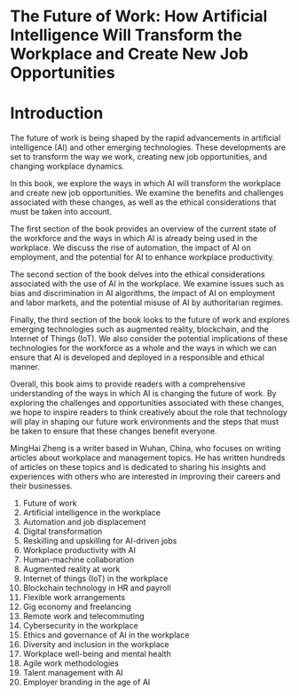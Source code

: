 # The Future of Work: How Artificial Intelligence Will Transform the Workplace and Create New Job Opportunities

# Introduction

The future of work is being shaped by the rapid advancements in artificial intelligence (AI) and other emerging technologies. These developments are set to transform the way we work, creating new job opportunities, and changing workplace dynamics.

In this book, we explore the ways in which AI will transform the workplace and create new job opportunities. We examine the benefits and challenges associated with these changes, as well as the ethical considerations that must be taken into account.

The first section of the book provides an overview of the current state of the workforce and the ways in which AI is already being used in the workplace. We discuss the rise of automation, the impact of AI on employment, and the potential for AI to enhance workplace productivity.

The second section of the book delves into the ethical considerations associated with the use of AI in the workplace. We examine issues such as bias and discrimination in AI algorithms, the impact of AI on employment and labor markets, and the potential misuse of AI by authoritarian regimes.

Finally, the third section of the book looks to the future of work and explores emerging technologies such as augmented reality, blockchain, and the Internet of Things (IoT). We also consider the potential implications of these technologies for the workforce as a whole and the ways in which we can ensure that AI is developed and deployed in a responsible and ethical manner.

Overall, this book aims to provide readers with a comprehensive understanding of the ways in which AI is changing the future of work. By exploring the challenges and opportunities associated with these changes, we hope to inspire readers to think creatively about the role that technology will play in shaping our future work environments and the steps that must be taken to ensure that these changes benefit everyone.

MingHai Zheng is a writer based in Wuhan, China, who focuses on writing articles about workplace and management topics. He has written hundreds of articles on these topics and is dedicated to sharing his insights and experiences with others who are interested in improving their careers and their businesses.



1. Future of work
2. Artificial intelligence in the workplace
3. Automation and job displacement
4. Digital transformation
5. Reskilling and upskilling for AI-driven jobs
6. Workplace productivity with AI
7. Human-machine collaboration
8. Augmented reality at work
9. Internet of things (IoT) in the workplace
10. Blockchain technology in HR and payroll
11. Flexible work arrangements
12. Gig economy and freelancing
13. Remote work and telecommuting
14. Cybersecurity in the workplace
15. Ethics and governance of AI in the workplace
16. Diversity and inclusion in the workplace
17. Workplace well-being and mental health
18. Agile work methodologies
19. Talent management with AI
20. Employer branding in the age of AI

